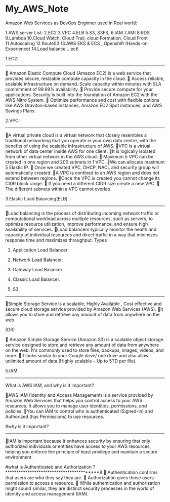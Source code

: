 # My_AWS_Note
Amazon Web Services as DevOps Enginner used in Real world:

1.AWS server List:
2.EC2
3.VPC
4.ELB
5.S3, S3FS,
6.IAM
7.AMI
8.RDS
9.Lambda
10.Cloud Watch, Cloud Trail, cloud Formation, Cloud Front
11.Autoscaling
12.Route53
13.AWS EKS & ECS , Openshift (Hands-on Experience)
14.Load balance ...ect!



1.EC2:
******
 Amazon Elastic Compute Cloud (Amazon EC2) is a web service that provides secure, resizable compute capacity in the cloud.
 Access reliable, scalable infrastructure on demand. Scale capacity within minutes with SLA commitment of 99.99% availability.
 Provide secure compute for your applications. Security is built into the foundation of Amazon EC2 with the AWS Nitro System.
 Optimize performance and cost with flexible options like AWS Graviton-based instances, Amazon EC2 Spot instances, and AWS Savings Plans.


2.VPC:
*****
A virtual private cloud is a virtual network that closely resembles a traditional networking that you operate in your own data centre, with the benefits of using the scalable infrastructure of AWS.
VPC is a virtual network of data center inside AWS for one client.
It is logically isolated from other virtual network in the AWS cloud.
 Maximum 5 VPC can be created in one region and 200 subnets in 1 VPC.
We can allocate maximum 5 Elastic IP.
 Once we created VPC, DHCP, NACL and security group will automatically created.
A VPC is confined to an AWS region and does not extend between regions.
Once the VPC is created you cannot change its CIDR block range.
 If you need a different CIDR size create a new VPC.
 The different subnets within a VPC cannot overlap.




3.Elastic Load Balancing(ELB)
******************************
Load balancing is the process of distributing incoming network traffic or computational workload across multiple resources, such as servers, to optimize resource utilization, improve performance, and ensure high availability of services.
Load balancers typically monitor the health and capacity of individual resources and direct traffic in a way that minimizes response time and maximizes throughput.
Types 
1.	Application Load Balancer
2.	Network Load Balancer.
3.	Gateway Load Balancer.
4.	Classic Load Balancer. 



4. S3
*****
Simple Storage Service is a scalable, Highly Available , Cost effective and secure cloud storage service provided by Amazon Web Services (AWS). 
It allows you to store and retrieve any amount of data from anywhere on the web.

(OR)

 Amazon Simple Storage Service (Amazon S3) is a scalable object storage service designed to store and retrieve any amount of data from anywhere on the web. It's commonly used to store files, backups, images, videos, and more.
It looks similar to your Google drive/ one drive and also allow unlimited amount of data (Highly scalable – Up to 5TD per file).


5.IAM
********

What is AWS IAM, and why is it important?

AWS IAM (Identity and Access Management) is a service provided by Amazon Web Services that helps you control access to your AWS resources. It allows you to manage user identities, permissions, and policies. 
You can IAM to control who is authenticated (Signed-In) and Authorized (has Permissions) to use resources.


#why is it important?
********************
IAM is important because it enhances security by ensuring that only authorized individuals or entities have access to your AWS resources, helping you enforce the principle of least privilege and maintain a secure environment.


#what is Authenticated and Authorization ?
 *****************************************8 
	Authentication confirms that users are who they say they are. 
	Authorization gives those users permission to access a resource.
	While authentication and authorization might sound similar, they are distinct security processes in the world of identity and access management (IAM).




